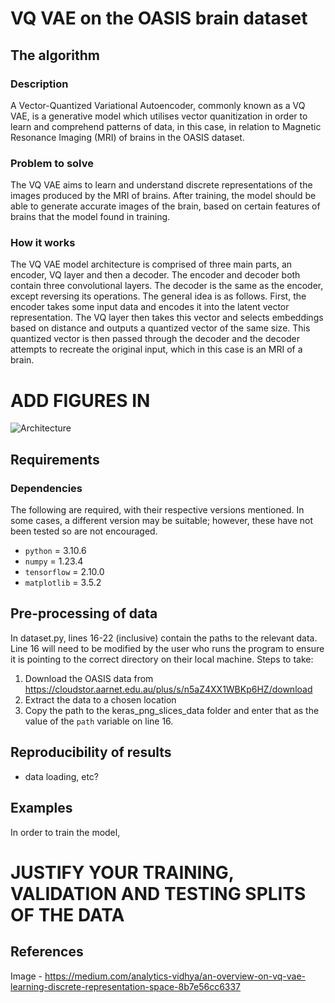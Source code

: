 # VQ VAE on the OASIS brain dataset

## The algorithm

### Description
A Vector-Quantized Variational Autoencoder, commonly known as a VQ VAE, is a generative model which utilises vector quanitization in order to learn and comprehend patterns of data, in this case, in relation to Magnetic Resonance Imaging (MRI) of brains in the OASIS dataset. 

### Problem to solve
The VQ VAE aims to learn and understand discrete representations of the images produced by the MRI of brains. After training, the model should be able to generate accurate images of the brain, based on certain features of brains that the model found in training.

### How it works
The VQ VAE model architecture is comprised of three main parts, an encoder, VQ layer and then a decoder. The encoder and decoder both contain three convolutional layers. The decoder is the same as the encoder, except reversing its operations. The general idea is as follows. First, the encoder takes some input data and encodes it into the latent vector representation. The VQ layer then takes this vector and selects embeddings based on distance and outputs a quantized vector of the same size. This quantized vector is then passed through the decoder and the decoder attempts to recreate the original input, which in this case is an MRI of a brain.

# ADD FIGURES IN
![Architecture](https://miro.medium.com/max/828/1*miNfFc9qT5PrS7ectJa_kw.png)


## Requirements

### Dependencies
The following are required, with their respective versions mentioned. In some cases, a different version may be suitable; however, these have not been tested so are not encouraged.
- `python` = 3.10.6
- `numpy` = 1.23.4
- `tensorflow` = 2.10.0
- `matplotlib` = 3.5.2

## Pre-processing of data
In dataset.py, lines 16-22 (inclusive) contain the paths to the relevant data. Line 16 will need to be modified by the user who runs the program to ensure it is pointing to the correct directory on their local machine. Steps to take:
1. Download the OASIS data from https://cloudstor.aarnet.edu.au/plus/s/n5aZ4XX1WBKp6HZ/download
2. Extract the data to a chosen location
3. Copy the path to the keras_png_slices_data folder and enter that as the value of the `path` variable on line 16.


## Reproducibility of results
- data loading, etc?

## Examples
In order to train the model, 

# JUSTIFY YOUR TRAINING, VALIDATION AND TESTING SPLITS OF THE DATA


## References
Image - https://medium.com/analytics-vidhya/an-overview-on-vq-vae-learning-discrete-representation-space-8b7e56cc6337
